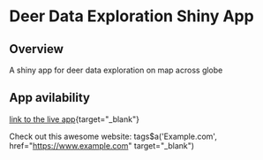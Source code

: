 # Deer Data Exploration Shiny App

## Overview
A shiny app for deer data exploration on map across globe

## App avilability 
[link to the live app](https://odisha.shinyapps.io/deerdataexploration/){target="_blank"}

Check out this awesome website: tags$a('Example.com', href="https://www.example.com" target="_blank")
